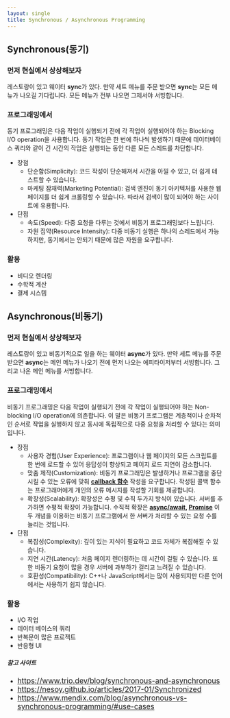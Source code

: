 ```yaml
---
layout: single
title: Synchronous / Asynchronous Programming
---
```


## Synchronous(동기)
### 먼저 현실에서 상상해보자
레스토랑이 있고 웨이터 **sync**가 있다. 만약 세트 메뉴를 주문 받으면 **sync**는 모든 메뉴가 나오길 기다립니다. 모든 메뉴가 전부 나오면 그제서야 서빙합니다.
### 프로그래밍에서
동기 프로그래밍은 다음 작업이 실행되기 전에 각 작업이 실행되어야 하는 Blocking I/O operation을 사용합니다.
동기 작업은 한 번에 하나씩 발생하기 때문에 데이터베이스 쿼리와 같이 긴 시간의 작업은 실행되는 동안 다른 모든 스레드를 차단합니다.
* 장점
  * 단순함(Simplicity): 코드 작성이 단순해져서 시간을 아낄 수 있고, 더 쉽게 테스트할 수 있습니다.
  * 마케팅 잠재력(Marketing Potential): 검색 엔진이 동기 아키텍처를 사용한 웹 페이지를 더 쉽게 크롤링할 수 있습니다. 따라서 검색이 많이 되어야 하는 사이트에 유용합니다.
* 단점
  * 속도(Speed): 다중 요청을 다루는 것에서 비동기 프로그래밍보다 느립니다.
  * 자원 집약(Resource Intensity): 다중 비동기 실행은 하나의 스레드에서 가능하지만, 동기에서는 안되기 때문에 많은 자원을 요구합니다.
### 활용
* 비디오 렌더링
* 수학적 계산
* 결제 시스템
## Asynchronous(비동기)
### 먼저 현실에서 상상해보자
레스토랑이 있고 비동기적으로 일을 하는 웨이터 **async**가 있다. 만약 세트 메뉴를 주문 받으면 **async**는 메인 메뉴가 나오기 전에 먼저 나오는 에피타이저부터 서빙합니다.
그리고 나온 메인 메뉴를 서빙합니다.
### 프로그래밍에서
비동기 프로그래밍은 다음 작업이 실행되기 전에 각 작업이 실행되어야 하는 Non-blocking I/O operation에 의존합니다.
이 말은 비동기 프로그램은 계층적이나 순차적인 순서로 작업을 실행하지 않고 동시에 독립적으로 다중 요청을 처리할 수 있다는 의미 입니다.
* 장점
  * 사용자 경험(User Experience): 프로그램이나 웹 페이지의 모든 스크립트를 한 번에 로드할 수 있어 응답성이 향상되고 페이지 로드 지연이 감소합니다.
  * 맞춤 제작(Customization): 비동기 프로그래밍은 발생하거나 프로그램을 중단시킬 수 있는 오류에 맞춰 **<a href="https://nulzi.github.io/callback/#callback-function-">callback 함수</a>** 작성을 요구합니다.
작성된 콜백 함수는 프로그래머에게 개인의 오류 메시지를 작성할 기회를 제공합니다.
  * 확장성(Scalability): 확장성은 수평 및 수직 두가지 방식이 있습니다. 서버를 추가하면 수평적 확장이 가능합니다.
수직적 확장은 **<a href="">async/await</a>, <a href="">Promise</a>** 이 두 개념을 이용하는 비동기 프로그램에서 한 서버가 처리할 수 있는 요청 수를 늘리는 것입니다.
* 단점
  * 복잡성(Complexity): 깊이 있는 지식이 필요하고 코드 자체가 복잡해질 수 있습니다.
  * 지연 시간(Latency): 처음 페이지 렌더링하는 데 시간이 걸릴 수 있습니다. 또한 비동기 요청이 많을 경우 서버에 과부하가 걸리고 느려질 수 있습니다.
  * 호환성(Compatibility): C++나 JavaScript에서는 많이 사용되지만 다른 언어에서는 사용하기 쉽지 않습니다.
### 활용
* I/O 작업
* 데이터 베이스의 쿼리
* 반복문이 많은 프로젝트
* 반응형 UI

##### 참고 사이트
* <span style="font-size: 17px;"><a href='https://www.trio.dev/blog/synchronous-and-asynchronous'>https://www.trio.dev/blog/synchronous-and-asynchronous</a></span>
* <span style="font-size: 17px;"><a href='https://nesoy.github.io/articles/2017-01/Synchronized'>https://nesoy.github.io/articles/2017-01/Synchronized</a></span>
* <span style="font-size: 17px;"><a href='https://www.mendix.com/blog/asynchronous-vs-synchronous-programming/#use-cases'>https://www.mendix.com/blog/asynchronous-vs-synchronous-programming/#use-cases</a></span>
